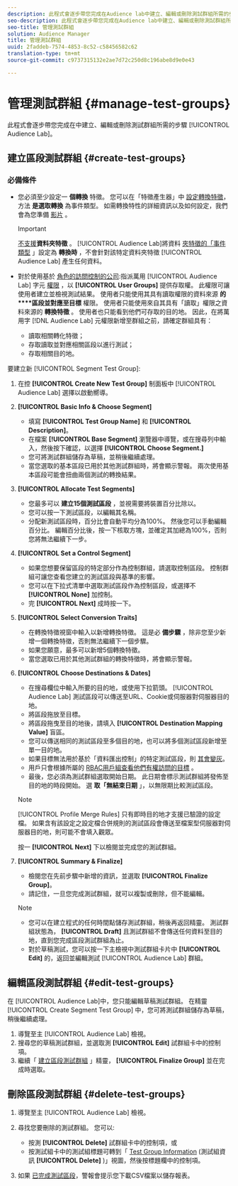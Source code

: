 ```yaml
---
description: 此程式會逐步帶您完成在Audience lab中建立、編輯或刪除測試群組所需的步驟
seo-description: 此程式會逐步帶您完成在Audience lab中建立、編輯或刪除測試群組所需的步驟
seo-title: 管理測試群組
solution: Audience Manager
title: 管理測試群組
uuid: 2faddeb-7574-4853-8c52-c58456582c62
translation-type: tm+mt
source-git-commit: c9737315132e2ae7d72c250d8c196abe8d9e0e43

---
```



# 管理測試群組 {#manage-test-groups}

此程式會逐步帶您完成在中建立、編輯或刪除測試群組所需的步驟 [!UICONTROL Audience Lab]。

## 建立區段測試群組 {#create-test-groups}

### 必備條件

<!-- create-test-group.xml -->

* 您必須至少設定一 **個轉換** 特徵。 您可以在「特徵產生器」中 [設定轉換特徵](../../features/traits/create-onboarded-rule-based-traits.md)，方法 **是選取轉換** 為事件類型。 如需轉換特性的詳細資訊以及如何設定，我們會為您準備 [影片](https://helpx.adobe.com/audience-manager/kt/using/creating-conversion-traits-feature-video-use.html) 。

   >[!IMPORTANT]
   >
   >[不支援](../../features/traits/about-folder-traits.md)**資料夾特徵** 。 [!UICONTROL Audience Lab]將資料 [夾特徵的「事件類型](../../features/traits/create-onboarded-rule-based-traits.md) 」設定為 **轉換時** ，不會針對該特定資料夾特徵 [!UICONTROL Audience Lab] 產生任何資料。

* 對於使用基於 [角色的訪問控制的公司](../../features/administration/administration-overview.md):指派萬用 [!UICONTROL Audience Lab] 字元 [權限](../../features/administration/administration-overview.md#wild-card-permissions) ，以 **[!UICONTROL User Groups]** 提供存取權。 此權限可讓使用者建立並檢視測試結果。 使用者只能使用其具有讀取權限的資料來源 **的****區段並對應至目標** 權限。 使用者只能使用來自其具有「讀取」權限之資料來源的 **轉換特徵** 。 使用者也只能看到他們可存取的目的地。 因此，在將萬用字 [!DNL Audience Lab] 元權限新增至群組之前，請確定群組具有：
   * 讀取相關轉化特徵；
   * 存取讀取並對應相關區段以進行測試；
   * 存取相關目的地。

要建立新 [!UICONTROL Segment Test Group]:

1. 在控 **[!UICONTROL Create New Test Group]** 制面板中 [!UICONTROL Audience Lab] 選擇以啟動嚮導。
1. **[!UICONTROL Basic Info & Choose Segment]**

   * 填寫 **[!UICONTROL Test Group Name]** 和 **[!UICONTROL Description]**。
   * 在檔案 **[!UICONTROL Base Segment]** 瀏覽器中導覽，或在搜尋列中輸入，然後按下確認，以選擇 **[!UICONTROL Choose Segment.]**
   * 您可將測試群組儲存為草稿，並稍後繼續處理。
   * 當您選取的基本區段已用於其他測試群組時，將會顯示警報。 兩次使用基本區段可能會扭曲兩個測試的轉換結果。

1. **[!UICONTROL Allocate Test Segments]**

   * 您最多可以 **建立15個測試區段** ，並視需要將裝置百分比除以。
   * 您可以按一下測試區段，以編輯其名稱。
   * 分配新測試區段時，百分比會自動平均分為100%。 然後您可以手動編輯百分比。 編輯百分比後，按一下核取方塊，並確定其加總為100%，否則您將無法繼續下一步。

1. **[!UICONTROL Set a Control Segment]**

   * 如果您想要保留區段的特定部分作為控制群組，請選取控制區段。 控制群組可讓您查看您建立的測試區段與基準的影響。
   * 您可以在下拉式清單中選取測試區段作為控制區段，或選擇不 **[!UICONTROL None]** 加控制。
   * 完 **[!UICONTROL Next]** 成時按一下。

1. **[!UICONTROL Select Conversion Traits]**

   * 在轉換特徵視窗中輸入以新增轉換特徵。 這是必 **備步驟** ，除非您至少新增一個轉換特徵，否則無法繼續下一個步驟。
   * 如果您願意，最多可以新增5個轉換特徵。
   * 當您選取已用於其他測試群組的轉換特徵時，將會顯示警報。

1. **[!UICONTROL Choose Destinations & Dates]**

   * 在搜尋欄位中輸入所要的目的地，或使用下拉箭頭。 [!UICONTROL Audience Lab] 測試區段可以傳送至URL、Cookie或伺服器對伺服器目的地。
   * 將區段拖放至目標。
   * 將區段拖曳至目的地後，請填入 **[!UICONTROL Destination Mapping Value]** 盲區。
   * 您可以傳送相同的測試區段至多個目的地，也可以將多個測試區段新增至單一目的地。
   * 如果目標無法用於基於「資料匯出控制」的特定測試區段，則 [其會變灰](../../features/data-export-controls.md)。
   * 用戶只會根據所屬的 [RBAC用戶組查看他們有權訪問的目標](../../features/administration/administration-overview.md) 。
   * 最後，您必須為測試群組選取開始日期。 此日期會標示測試群組將發佈至目的地的時段開始。 選 **取「無結束日期** 」，以無限期比較測試區段。
   >[!NOTE]
   >
   >[!UICONTROL Profile Merge Rules] 只有即時目的地才支援已驗證的設定檔。 如果含有該設定之設定檔合併規則的測試區段會傳送至檔案型伺服器對伺服器目的地，則可能不會填入觀眾。

   按一 **[!UICONTROL Next]** 下以檢閱並完成您的測試群組。

1. **[!UICONTROL Summary & Finalize]**

   * 檢閱您在先前步驟中新增的資訊，並選取 **[!UICONTROL Finalize Group]**。
   * 請記住，一旦您完成測試群組，就可以複製或刪除，但不能編輯。
   >[!NOTE]
   >* 您可以在建立程式的任何時間點儲存測試群組，稍後再返回精靈。 測試群組狀態為， **[!UICONTROL Draft]** 且測試群組不會傳送任何資料至目的地，直到您完成區段測試群組為止。
   >* 對於草稿測試，您可以按一下主檢視中測試群組卡片中 **[!UICONTROL Edit]** 的，返回並編輯測試 [!UICONTROL Audience Lab] 群組。


## 編輯區段測試群組 {#edit-test-groups}

在 [!UICONTROL Audience Lab]中，您只能編輯草稿測試群組。 在精靈 [!UICONTROL Create Segment Test Group] 中，您可將測試群組儲存為草稿，稍後繼續處理。

1. 導覽至主 [!UICONTROL Audience Lab] 檢視。
1. 搜尋您的草稿測試群組，並選取測 **[!UICONTROL Edit]** 試群組卡中的控制項。
1. 繼續「 [建立區段測試群組](../../features/audience-lab/audience-lab-manage-test-groups.md#create-test-groups) 」精靈， **[!UICONTROL Finalize Group]** 並在完成時選取。

## 刪除區段測試群組 {#delete-test-groups}

1. 導覽至主 [!UICONTROL Audience Lab] 檢視。
1. 尋找您要刪除的測試群組。 您可以:

   * 按測 **[!UICONTROL Delete]** 試群組卡中的控制項，或
   * 按測試組卡中的測試組標題可轉到「 [Test Group Information](../../features/audience-lab/audience-lab-information-view.md) (測試組資訊 **[!UICONTROL Delete]** )」視圖，然後按標題欄中的控制項。

1. 如果 [已完成測試區段](../../features/audience-lab/audience-lab.md#status)，警報會提示您下載CSV檔案以儲存報表。
